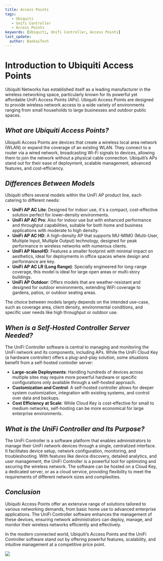```yaml
---
title: Access Points
tags:
   - Ubiquiti
   - Unifi Controller
   - Access Points
keywords: [Ubiquiti, Unifi Controller, Access Points]
last_update:
  author: BankaiTech
---
```


# **Introduction to Ubiquiti Access Points**

Ubiquiti Networks has established itself as a leading manufacturer in the wireless networking space, particularly known for its powerful yet affordable UniFi Access Points (APs). Ubiquiti Access Points are designed to provide wireless network access to a wide variety of environments ranging from small households to large businesses and outdoor public spaces.

## ***What are Ubiquiti Access Points?***

Ubiquiti Access Points are devices that create a wireless local area network (WLAN) or expand the coverage of an existing WLAN. They connect to a router via a wired network, broadcasting Wi-Fi signals to devices, allowing them to join the network without a physical cable connection. Ubiquiti’s APs stand out for their ease of deployment, scalable management, advanced features, and cost-efficiency.

## ***Differences Between Models***

Ubiquiti offers several models within the UniFi AP product line, each catering to different needs:

- **UniFi AP AC Lite**: Designed for indoor use, it's a compact, cost-effective solution perfect for lower-density environments.
- **UniFi AP AC Pro**: Also for indoor use but with enhanced performance and throughput capabilities, suitable for both home and business applications with moderate to high density.
- **UniFi AP AC HD**: A high-density AP that supports MU-MIMO (Multi-User, Multiple Input, Multiple Output) technology, designed for peak performance in wireless networks with numerous clients.
- **UniFi AP NanoHD**: Features a smaller footprint with minimal impact on aesthetics, ideal for deployments in office spaces where design and performance are key.
- **UniFi AP AC LR (Long Range)**: Specially engineered for long-range coverage, this model is ideal for large open areas or multi-story buildings.
- **UniFi AP Outdoor**: Offers models that are weather-resistant and designed for outdoor environments, extending WiFi coverage to gardens, patios, or outdoor seating areas.

The choice between models largely depends on the intended use-case, such as coverage area, client density, environmental conditions, and specific user needs like high throughput or outdoor use.

## ***When is a Self-Hosted Controller Server Needed?***

The UniFi Controller software is central to managing and monitoring the UniFi network and its components, including APs. While the UniFi Cloud Key (a hardware controller) offers a plug-and-play solution, some situations benefit from a self-hosted controller server:

- **Large-scale Deployments**: Handling hundreds of devices across multiple sites may require more powerful hardware or specific configurations only available through a self-hosted approach.
- **Customization and Control**: A self-hosted controller allows for deeper system customization, integration with existing systems, and control over data and backups.
- **Cost Efficiency at Scale**: While Cloud Key is cost-effective for small to medium networks, self-hosting can be more economical for large enterprise environments.

## ***What is the UniFi Controller and Its Purpose?***

The UniFi Controller is a software platform that enables administrators to manage their UniFi network devices through a single, centralized interface. It facilitates device setup, network configuration, monitoring, and troubleshooting. With features like device discovery, detailed analytics, and user management, the UniFi Controller is a powerful tool for optimizing and securing the wireless network. The software can be hosted on a Cloud Key, a dedicated server, or as a cloud service, providing flexibility to meet the requirements of different network sizes and complexities.

## ***Conclusion***

Ubiquiti Access Points offer an extensive range of solutions tailored to various networking demands, from basic home use to advanced enterprise applications. The UniFi Controller software enhances the management of these devices, ensuring network administrators can deploy, manage, and monitor their wireless networks efficiently and effectively.

In the modern connected world, Ubiquiti’s Access Points and the UniFi Controller software stand out by offering powerful features, scalability, and intuitive management at a competitive price point.

<a href="https://www.buymeacoffee.com/BankaiTech"><img src="https://img.buymeacoffee.com/button-api/?text=Buy me a beer&emoji=🍺&slug=BankaiTech&button_colour=FFDD00&font_colour=000000&font_family=Cookie&outline_colour=000000&coffee_colour=ffffff" /></a>

